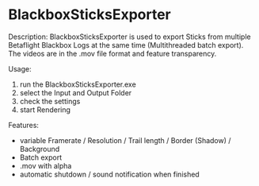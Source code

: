 # BlackboxSticksExporter
Description:
BlackboxSticksExporter is used to export Sticks from multiple Betaflight Blackbox Logs at the same time (Multithreaded batch export). The videos are in the .mov file format and feature transparency.

Usage:
1. run the BlackboxSticksExporter.exe
2. select the Input and Output Folder
3. check the settings
4. start Rendering

Features:
- variable Framerate / Resolution / Trail length / Border (Shadow) / Background
- Batch export
- .mov with alpha
- automatic shutdown / sound notification when finished


